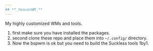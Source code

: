 ```yaml
---
## **_heavenWM_**
---
```


My highly customized WMs and tools.

1. first make sure you have installed the packages.
2. second clone these repo and place them into `~/.config/` directory.
3. Now the bspwm is ok but you need to build the Suckless tools 1by1.


